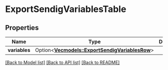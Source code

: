# ExportSendigVariablesTable

## Properties

Name | Type | Description | Notes
------------ | ------------- | ------------- | -------------
**variables** | Option<[**Vec<models::ExportSendigVariablesRow>**](ExportSendigVariablesRow.md)> |  | [optional]

[[Back to Model list]](../README.md#documentation-for-models) [[Back to API list]](../README.md#documentation-for-api-endpoints) [[Back to README]](../README.md)


